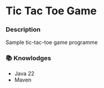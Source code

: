 # Tic Tac Toe Game

### Description
Sample tic-tac-toe game programme

### 📚 Knowlodges
 - Java 22
 - Maven
